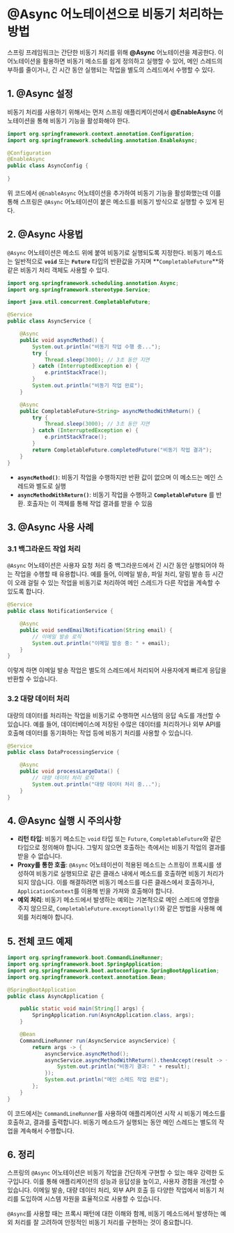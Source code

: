 # @Async 어노테이션으로 비동기 처리하는 방법

스프링 프레임워크는 간단한 비동기 처리를 위해 **@Async** 어노테이션을 제공한다. 이 어노테이션을 활용하면 비동기 메소드를 쉽게 정의하고 실행할 수 있어, 메인 스레드의 부하를 줄이거나, 긴 시간 동안 실행되는 작업을 별도의 스레드에서 수행할 수 있다.

## 1. @Async 설정

비동기 처리를 사용하기 위해서는 먼저 스프링 애플리케이션에서 **@EnableAsync** 어노테이션을 통해 비동기 기능을 활성화해야 한다.

```java
import org.springframework.context.annotation.Configuration;
import org.springframework.scheduling.annotation.EnableAsync;

@Configuration
@EnableAsync
public class AsyncConfig {
    
}
```

위 코드에서 `@EnableAsync` 어노테이션을 추가하여 비동기 기능을 활성화했는데 이를 통해 스프링은 `@Async` 어노테이션이 붙은 메소드를 비동기 방식으로 실행할 수 있게 된다.

## 2. @Async 사용법

`@Async` 어노테이션은 메소드 위에 붙여 비동기로 실행되도록 지정한다. 비동기 메소드는 일반적으로 **`void`** 또는 **`Future`** 타입의 반환값을 가지며 **`CompletableFuture`**와 같은 비동기 처리 객체도 사용할 수 있다.

```java
import org.springframework.scheduling.annotation.Async;
import org.springframework.stereotype.Service;

import java.util.concurrent.CompletableFuture;

@Service
public class AsyncService {

    @Async
    public void asyncMethod() {
        System.out.println("비동기 작업 수행 중...");
        try {
            Thread.sleep(3000); // 3초 동안 지연
        } catch (InterruptedException e) {
            e.printStackTrace();
        }
        System.out.println("비동기 작업 완료");
    }

    @Async
    public CompletableFuture<String> asyncMethodWithReturn() {
        try {
            Thread.sleep(3000); // 3초 동안 지연
        } catch (InterruptedException e) {
            e.printStackTrace();
        }
        return CompletableFuture.completedFuture("비동기 작업 결과");
    }
}
```

- **`asyncMethod()`**: 비동기 작업을 수행하지만 반환 값이 없으며 이 메소드는 메인 스레드와 별도로 실행
- **`asyncMethodWithReturn()`**: 비동기 작업을 수행하고 **`CompletableFuture`** 를 반환. 호출자는 이 객체를 통해 작업 결과를 받을 수 있음

## 3. @Async 사용 사례

### 3.1 백그라운드 작업 처리
`@Async` 어노테이션은 사용자 요청 처리 중 백그라운드에서 긴 시간 동안 실행되어야 하는 작업을 수행할 때 유용합니다. 예를 들어, 이메일 발송, 파일 처리, 알림 발송 등 시간이 오래 걸릴 수 있는 작업을 비동기로 처리하여 메인 스레드가 다른 작업을 계속할 수 있도록 합니다.

```java
@Service
public class NotificationService {

    @Async
    public void sendEmailNotification(String email) {
        // 이메일 발송 로직
        System.out.println("이메일 발송 중: " + email);
    }
}
```

이렇게 하면 이메일 발송 작업은 별도의 스레드에서 처리되어 사용자에게 빠르게 응답을 반환할 수 있습니다.

### 3.2 대량 데이터 처리
대량의 데이터를 처리하는 작업을 비동기로 수행하면 시스템의 응답 속도를 개선할 수 있습니다. 예를 들어, 데이터베이스에 저장된 수많은 데이터를 처리하거나 외부 API를 호출해 데이터를 동기화하는 작업 등에 비동기 처리를 사용할 수 있습니다.

```java
@Service
public class DataProcessingService {

    @Async
    public void processLargeData() {
        // 대량 데이터 처리 로직
        System.out.println("대량 데이터 처리 중...");
    }
}
```

## 4. @Async 실행 시 주의사항

- **리턴 타입**: 비동기 메소드는 `void` 타입 또는 `Future`, `CompletableFuture`와 같은 타입으로 정의해야 합니다. 그렇지 않으면 호출하는 측에서는 비동기 작업의 결과를 받을 수 없습니다.
- **Proxy를 통한 호출**: `@Async` 어노테이션이 적용된 메소드는 스프링이 프록시를 생성하여 비동기로 실행되므로 같은 클래스 내에서 메소드를 호출하면 비동기 처리가 되지 않습니다. 이를 해결하려면 비동기 메소드를 다른 클래스에서 호출하거나, `ApplicationContext`를 이용해 빈을 가져와 호출해야 합니다.
- **예외 처리**: 비동기 메소드에서 발생하는 예외는 기본적으로 메인 스레드에 영향을 주지 않으므로, `CompletableFuture.exceptionally()`와 같은 방법을 사용해 예외를 처리해야 합니다.

## 5. 전체 코드 예제

```java
import org.springframework.boot.CommandLineRunner;
import org.springframework.boot.SpringApplication;
import org.springframework.boot.autoconfigure.SpringBootApplication;
import org.springframework.context.annotation.Bean;

@SpringBootApplication
public class AsyncApplication {

    public static void main(String[] args) {
        SpringApplication.run(AsyncApplication.class, args);
    }

    @Bean
    CommandLineRunner run(AsyncService asyncService) {
        return args -> {
            asyncService.asyncMethod();
            asyncService.asyncMethodWithReturn().thenAccept(result -> {
                System.out.println("비동기 결과: " + result);
            });
            System.out.println("메인 스레드 작업 완료");
        };
    }
}
```

이 코드에서는 `CommandLineRunner`를 사용하여 애플리케이션 시작 시 비동기 메소드를 호출하고, 결과를 출력합니다. 비동기 메소드가 실행되는 동안 메인 스레드는 별도의 작업을 계속해서 수행합니다.

## 6. 정리

스프링의 `@Async` 어노테이션은 비동기 작업을 간단하게 구현할 수 있는 매우 강력한 도구입니다. 이를 통해 애플리케이션의 성능과 응답성을 높이고, 사용자 경험을 개선할 수 있습니다. 이메일 발송, 대량 데이터 처리, 외부 API 호출 등 다양한 작업에서 비동기 처리를 도입하여 시스템 자원을 효율적으로 사용할 수 있습니다.

`@Async`를 사용할 때는 프록시 패턴에 대한 이해와 함께, 비동기 메소드에서 발생하는 예외 처리를 잘 고려하여 안정적인 비동기 처리를 구현하는 것이 중요합니다.

